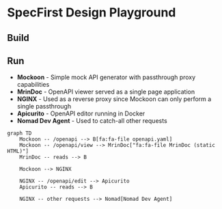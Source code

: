 # SpecFirst Design Playground



## Build

## Run

- **Mockoon** - Simple mock API generator with passthrough proxy capabilities
- **MrinDoc** - OpenAPI viewer served as a single page application
- **NGINX** - Used as a reverse proxy since Mockoon can only perform a single
  passthrough
- **Apicurito** - OpenAPI editor running in Docker
- **Nomad Dev Agent** - Used to catch-all other requests

```mermaid
graph TD
    Mockoon -- /openapi --> B[fa:fa-file openapi.yaml]
    Mockoon -- /openapi/view --> MrinDoc["fa:fa-file MrinDoc (static HTML)"]
    MrinDoc -- reads --> B

    Mockoon --> NGINX
    
    NGINX -- /openapi/edit --> Apicurito
    Apicurito -- reads --> B

    NGINX -- other requests --> Nomad[Nomad Dev Agent]
```

